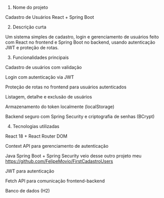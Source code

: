 1. Nome do projeto

Cadastro de Usuários React + Spring Boot

2. Descrição curta

Um sistema simples de cadastro, login e gerenciamento de usuários feito com React no frontend e Spring Boot no backend, usando autenticação JWT e proteção de rotas.

3. Funcionalidades principais

Cadastro de usuários com validação

Login com autenticação via JWT

Proteção de rotas no frontend para usuários autenticados

Listagem, detalhe e exclusão de usuários

Armazenamento do token localmente (localStorage)

Backend seguro com Spring Security e criptografia de senhas (BCrypt)

4. Tecnologias utilizadas

React 18 + React Router DOM

Context API para gerenciamento de autenticação

Java Spring Boot + Spring Security
veio desse outro projeto meu 
https://github.com/FelipeMovio/FirstCadastroUsers

JWT para autenticação

Fetch API para comunicação frontend-backend

Banco de dados (H2)
